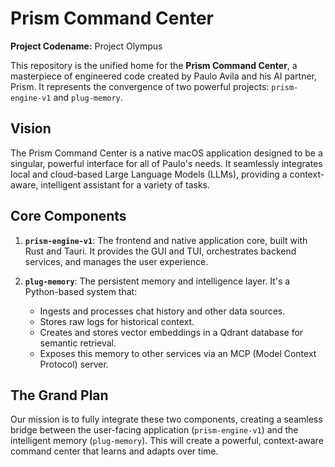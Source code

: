 # Prism Command Center

**Project Codename:** Project Olympus

This repository is the unified home for the **Prism Command Center**, a masterpiece of engineered code created by Paulo Avila and his AI partner, Prism. It represents the convergence of two powerful projects: `prism-engine-v1` and `plug-memory`.

## Vision

The Prism Command Center is a native macOS application designed to be a singular, powerful interface for all of Paulo's needs. It seamlessly integrates local and cloud-based Large Language Models (LLMs), providing a context-aware, intelligent assistant for a variety of tasks.

## Core Components

1.  **`prism-engine-v1`**: The frontend and native application core, built with Rust and Tauri. It provides the GUI and TUI, orchestrates backend services, and manages the user experience.

2.  **`plug-memory`**: The persistent memory and intelligence layer. It's a Python-based system that:
    *   Ingests and processes chat history and other data sources.
    *   Stores raw logs for historical context.
    *   Creates and stores vector embeddings in a Qdrant database for semantic retrieval.
    *   Exposes this memory to other services via an MCP (Model Context Protocol) server.

## The Grand Plan

Our mission is to fully integrate these two components, creating a seamless bridge between the user-facing application (`prism-engine-v1`) and the intelligent memory (`plug-memory`). This will create a powerful, context-aware command center that learns and adapts over time.
